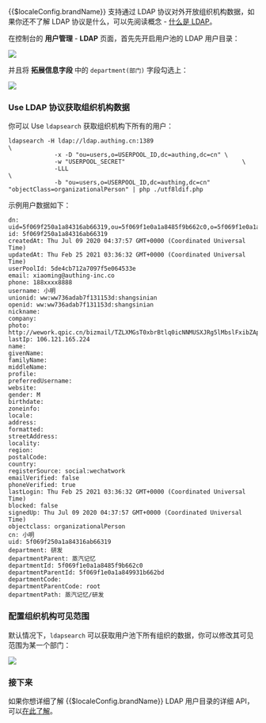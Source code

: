 <IntegrationDetailCard title="Use  LDAP 协议开放组织机构数据（可选）">

{{$localeConfig.brandName}} 支持通过 LDAP 协议对外开放组织机构数据，如果你还不了解 LDAP 协议是什么，可以先阅读概念 - [什么是 LDAP](/concepts/ldap.md)。

在控制台的 **用户管理** - **LDAP** 页面，首先先开启用户池的 LDAP 用户目录：

![](~@imagesZhCn/guides/org/Xnip2021-02-25_14-54-20.png)

并且将 **拓展信息字段** 中的 `department(部门)` 字段勾选上：

![](~@imagesZhCn/guides/org/Xnip2021-02-25_14-53-35.png)

### Use LDAP 协议获取组织机构数据

你可以 Use `ldapsearch` 获取组织机构下所有的用户：

```
ldapsearch -H ldap://ldap.authing.cn:1389 						   	  \
			 -x -D "ou=users,o=USERPOOL_ID,dc=authing,dc=cn" \
			 -w "USERPOOL_SECRET"  							 	  \
			 -LLL 													   	  \
			 -b "ou=users,o=USERPOOL_ID,dc=authing,dc=cn" "objectClass=organizationalPerson" | php ./utf8ldif.php
```

示例用户数据如下：

```
dn: uid=5f069f250a1a84316ab66319,ou=5f069f1e0a1a8485f9b662c0,o=5f069f1e0a1a849931b662bd,ou=users,o=5de4cb712a7097f5e064533e,dc=authing,dc=cn
id: 5f069f250a1a84316ab66319
createdAt: Thu Jul 09 2020 04:37:57 GMT+0000 (Coordinated Universal Time)
updatedAt: Thu Feb 25 2021 03:36:32 GMT+0000 (Coordinated Universal Time)
userPoolId: 5de4cb712a7097f5e064533e
email: xiaoming@authing-inc.co
phone: 188xxxx8888
username: 小明
unionid: ww:ww736adab7f131153d:shangsinian
openid: ww:ww736adab7f131153d:shangsinian
nickname:
company:
photo: http://wework.qpic.cn/bizmail/TZLXMGsT0xbrBtlq0icNNMUSXJRg5lMbslFxibZApC8O2A9ibXibbRVeBg/0
lastIp: 106.121.165.224
name:
givenName:
familyName:
middleName:
profile:
preferredUsername:
website:
gender: M
birthdate:
zoneinfo:
locale:
address:
formatted:
streetAddress:
locality:
region:
postalCode:
country:
registerSource: social:wechatwork
emailVerified: false
phoneVerified: true
lastLogin: Thu Feb 25 2021 03:36:32 GMT+0000 (Coordinated Universal Time)
blocked: false
signedUp: Thu Jul 09 2020 04:37:57 GMT+0000 (Coordinated Universal Time)
objectclass: organizationalPerson
cn: 小明
uid: 5f069f250a1a84316ab66319
department: 研发
departmentParent: 蒸汽记忆
departmentId: 5f069f1e0a1a8485f9b662c0
departmentParentId: 5f069f1e0a1a849931b662bd
departmentCode:
departmentParentCode: root
departmentPath: 蒸汽记忆/研发
```

### 配置组织机构可见范围

默认情况下，`ldapsearch` 可以获取用户池下所有组织的数据，你可以修改其可见范围为某一个部门：

![](~@imagesZhCn/guides/org/Xnip2021-02-25_15-07-47.png)

### 接下来

如果你想详细了解 {{$localeConfig.brandName}} LDAP 用户目录的详细 API，可以[在此了解](/guides/users/ldap-user-directory.md)。

</IntegrationDetailCard>
